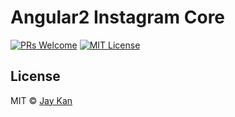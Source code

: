 # Angular2 Instagram Core

[![PRs Welcome][prs-badge]][prs]
[![MIT License][license-badge]][license]

## License
MIT © [Jay Kan](https://github.com/JayKan)

[prs-badge]: https://img.shields.io/badge/PRs-welcome-brightgreen.svg?style=flat-square
[prs]: https://github.com/JayKan/angular2-instagram-core/pulls
[license-badge]: https://img.shields.io/npm/l/express.svg?style=flat-square
[license]: https://github.com/JayKan/angular2-instagram-core/blob/master/LICENSE